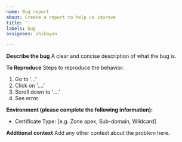 ```yaml
---
name: Bug report
about: Create a report to help us improve
title: ''
labels: bug
assignees: shibayan

---
```


**Describe the bug**
A clear and concise description of what the bug is.

**To Reproduce**
Steps to reproduce the behavior:
1. Go to '...'
2. Click on '....'
3. Scroll down to '....'
4. See error

**Environment (please complete the following information):**
 - Certificate Type: [e.g. Zone apex, Sub-domain, Wildcard]

**Additional context**
Add any other context about the problem here.
